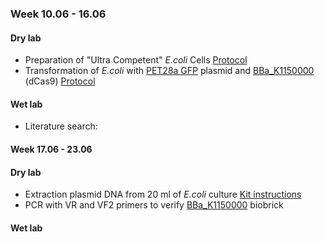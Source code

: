 ### Week 10.06 - 16.06

#### Dry lab
- Preparation of "Ultra Competent" *E.coli* Cells [Protocol](https://github.com/intbio/2019_igem/blob/master/protocols/bio-protocol143.pdf)
- Transformation of *E.coli* with [PET28a GFP](https://benchling.com/s/seq-S3tBcQb1ENmPLygZHF46) plasmid and [BBa_K1150000](http://parts.igem.org/Part:BBa_K1150000) (dCas9) [Protocol](https://github.com/intbio/2019_igem/blob/master/protocols/bio-protocol143.pdf)

#### Wet lab
- Literature search: 

#### Week 17.06 - 23.06

#### Dry lab
- Extraction plasmid DNA from 20 ml of *E.coli* culture [Kit instructions]()
- PCR with VR and VF2 primers to verify [BBa_K1150000](http://parts.igem.org/Part:BBa_K1150000) biobrick

#### Wet lab

